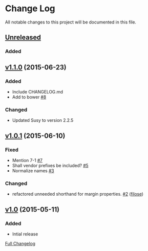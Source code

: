 # Change Log
All notable changes to this project will be documented in this file.

## [Unreleased](https://github.com/matt-harris/outline/tree/HEAD)

### Added

## [v1.1.0](https://github.com/matt-harris/outline/tree/v1.1.0) (2015-06-23)

### Added
- Include CHANGELOG.md
- Add to bower [\#8](https://github.com/matt-harris/outline/issues/8)

### Changed
- Updated Susy to version 2.2.5

## [v1.0.1](https://github.com/matt-harris/outline/tree/v1.0.1) (2015-06-10)

### Fixed
- Mention 7-1 [\#7](https://github.com/matt-harris/outline/issues/7)
- Shall vendor prefixes be included? [\#5](https://github.com/matt-harris/outline/issues/5)
- Normalize names [\#3](https://github.com/matt-harris/outline/issues/3)

### Changed
- refactored unneeded shorthand for margin properties. [\#2](https://github.com/matt-harris/outline/pull/2) ([filose](https://github.com/filose))

## [v1.0](https://github.com/matt-harris/outline/tree/v1.0) (2015-05-11)

### Added
- Intial release

[Full Changelog](https://github.com/matt-harris/outline/compare/v1.0.1...HEAD)